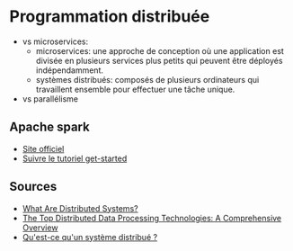 # Programmation distribuée

- vs microservices:
    - microservices: une approche de conception où une application est divisée en plusieurs services plus petits qui peuvent être déployés indépendamment.
    - systèmes distribués: composés de plusieurs ordinateurs qui travaillent ensemble pour effectuer une tâche unique.
- vs parallélisme

## Apache spark

- [Site officiel](https://spark.apache.org/)
- [Suivre le tutoriel get-started](https://spark.apache.org/docs/latest/quick-start.html)

## Sources

- [What Are Distributed Systems?](https://www.splunk.com/en_us/blog/learn/distributed-systems.html)
- [The Top Distributed Data Processing Technologies: A Comprehensive Overview](https://medium.com/@singhal.ankur8/the-top-distributed-data-processing-technologies-a-comprehensive-overview-712756db3242)
- [Qu'est-ce qu'un système distribué ?](https://www.atlassian.com/fr/microservices/microservices-architecture/distributed-architecture)
